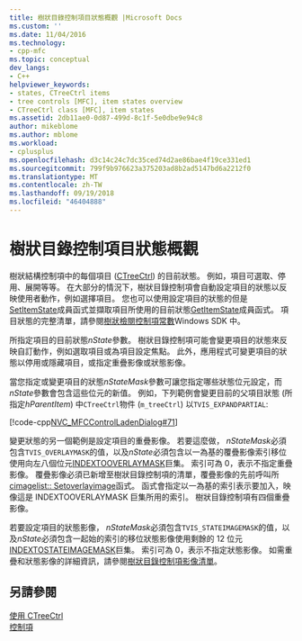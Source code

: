 ```yaml
---
title: 樹狀目錄控制項目狀態概觀 |Microsoft Docs
ms.custom: ''
ms.date: 11/04/2016
ms.technology:
- cpp-mfc
ms.topic: conceptual
dev_langs:
- C++
helpviewer_keywords:
- states, CTreeCtrl items
- tree controls [MFC], item states overview
- CTreeCtrl class [MFC], item states
ms.assetid: 2db11ae0-0d87-499d-8c1f-5e0dbe9e94c8
author: mikeblome
ms.author: mblome
ms.workload:
- cplusplus
ms.openlocfilehash: d3c14c24c7dc35ced74d2ae86bae4f19ce331ed1
ms.sourcegitcommit: 799f9b976623a375203ad8b2ad5147bd6a2212f0
ms.translationtype: MT
ms.contentlocale: zh-TW
ms.lasthandoff: 09/19/2018
ms.locfileid: "46404888"
---
```

# <a name="tree-control-item-states-overview"></a>樹狀目錄控制項目狀態概觀

樹狀結構控制項中的每個項目 ([CTreeCtrl](../mfc/reference/ctreectrl-class.md)) 的目前狀態。 例如，項目可選取、停用、展開等等。 在大部分的情況下，樹狀目錄控制項會自動設定項目的狀態以反映使用者動作，例如選擇項目。 您也可以使用設定項目的狀態的但是[SetItemState](../mfc/reference/ctreectrl-class.md#setitemstate)成員函式並擷取項目所使用的目前狀態[GetItemState](../mfc/reference/ctreectrl-class.md#getitemstate)成員函式。 項目狀態的完整清單，請參閱[樹狀檢閱控制項常數](/windows/desktop/Controls/tree-view-control-item-states)Windows SDK 中。

所指定項目的目前狀態*nState*參數。 樹狀目錄控制項可能會變更項目的狀態來反映自訂動作，例如選取項目或為項目設定焦點。 此外，應用程式可變更項目的狀態以停用或隱藏項目，或指定重疊影像或狀態影像。

當您指定或變更項目的狀態*nStateMask*參數可讓您指定哪些狀態位元設定，而*nState*參數會包含這些位元的新值。 例如，下列範例會變更目前的父項目狀態 (所指定*hParentItem*) 中`CTreeCtrl`物件 (`m_treeCtrl`) 以`TVIS_EXPANDPARTIAL`:

[!code-cpp[NVC_MFCControlLadenDialog#71](../mfc/codesnippet/cpp/tree-control-item-states-overview_1.cpp)]

變更狀態的另一個範例是設定項目的重疊影像。 若要這麼做， *nStateMask*必須包含`TVIS_OVERLAYMASK`的值，以及*nState*必須包含以一為基的覆疊影像索引移位使用向左八個位元[INDEXTOOVERLAYMASK](/windows/desktop/api/commctrl/nf-commctrl-indextooverlaymask)巨集。 索引可為 0，表示不指定重疊影像。 覆疊影像必須已新增至樹狀目錄控制項的清單，覆疊影像的先前呼叫所[cimagelist:: Setoverlayimage](../mfc/reference/cimagelist-class.md#setoverlayimage)函式。 函式會指定以一為基的索引表示要加入，映像這是 INDEXTOOVERLAYMASK 巨集所用的索引。 樹狀目錄控制項有四個重疊影像。

若要設定項目的狀態影像， *nStateMask*必須包含`TVIS_STATEIMAGEMASK`的值，以及*nState*必須包含一起始的索引的移位狀態影像使用剩餘的 12 位元[INDEXTOSTATEIMAGEMASK](/windows/desktop/api/commctrl/nf-commctrl-indextostateimagemask)巨集。 索引可為 0，表示不指定狀態影像。 如需重疊和狀態影像的詳細資訊，請參閱[樹狀目錄控制項影像清單](../mfc/tree-control-image-lists.md)。

## <a name="see-also"></a>另請參閱

[使用 CTreeCtrl](../mfc/using-ctreectrl.md)<br/>
[控制項](../mfc/controls-mfc.md)

